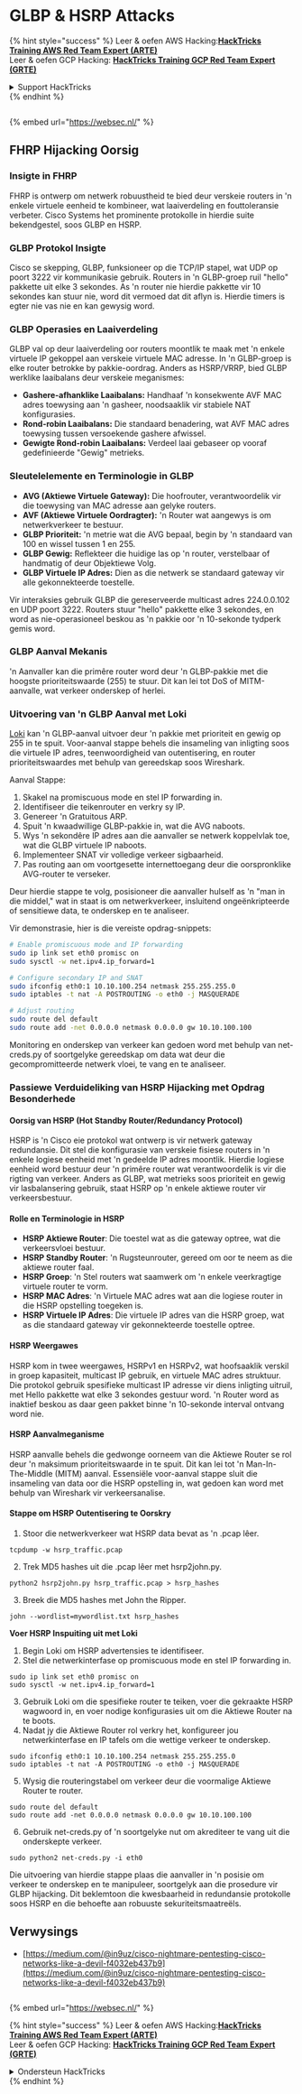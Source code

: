 # GLBP & HSRP Attacks

{% hint style="success" %}
Leer & oefen AWS Hacking:<img src="/.gitbook/assets/arte.png" alt="" data-size="line">[**HackTricks Training AWS Red Team Expert (ARTE)**](https://training.hacktricks.xyz/courses/arte)<img src="/.gitbook/assets/arte.png" alt="" data-size="line">\
Leer & oefen GCP Hacking: <img src="/.gitbook/assets/grte.png" alt="" data-size="line">[**HackTricks Training GCP Red Team Expert (GRTE)**<img src="/.gitbook/assets/grte.png" alt="" data-size="line">](https://training.hacktricks.xyz/courses/grte)

<details>

<summary>Support HackTricks</summary>

* Kyk na die [**subskripsie planne**](https://github.com/sponsors/carlospolop)!
* **Sluit aan by die** 💬 [**Discord groep**](https://discord.gg/hRep4RUj7f) of die [**telegram groep**](https://t.me/peass) of **volg** ons op **Twitter** 🐦 [**@hacktricks\_live**](https://twitter.com/hacktricks\_live)**.**
* **Deel hacking truuks deur PRs in te dien na die** [**HackTricks**](https://github.com/carlospolop/hacktricks) en [**HackTricks Cloud**](https://github.com/carlospolop/hacktricks-cloud) github repos.

</details>
{% endhint %}

<figure><img src="https://pentest.eu/RENDER_WebSec_10fps_21sec_9MB_29042024.gif" alt=""><figcaption></figcaption></figure>

{% embed url="https://websec.nl/" %}


## FHRP Hijacking Oorsig

### Insigte in FHRP
FHRP is ontwerp om netwerk robuustheid te bied deur verskeie routers in 'n enkele virtuele eenheid te kombineer, wat laaiverdeling en fouttoleransie verbeter. Cisco Systems het prominente protokolle in hierdie suite bekendgestel, soos GLBP en HSRP.

### GLBP Protokol Insigte
Cisco se skepping, GLBP, funksioneer op die TCP/IP stapel, wat UDP op poort 3222 vir kommunikasie gebruik. Routers in 'n GLBP-groep ruil "hello" pakkette uit elke 3 sekondes. As 'n router nie hierdie pakkette vir 10 sekondes kan stuur nie, word dit vermoed dat dit aflyn is. Hierdie timers is egter nie vas nie en kan gewysig word.

### GLBP Operasies en Laaiverdeling
GLBP val op deur laaiverdeling oor routers moontlik te maak met 'n enkele virtuele IP gekoppel aan verskeie virtuele MAC adresse. In 'n GLBP-groep is elke router betrokke by pakkie-oordrag. Anders as HSRP/VRRP, bied GLBP werklike laaibalans deur verskeie meganismes:

- **Gashere-afhanklike Laaibalans:** Handhaaf 'n konsekwente AVF MAC adres toewysing aan 'n gasheer, noodsaaklik vir stabiele NAT konfigurasies.
- **Rond-robin Laaibalans:** Die standaard benadering, wat AVF MAC adres toewysing tussen versoekende gashere afwissel.
- **Gewigte Rond-robin Laaibalans:** Verdeel laai gebaseer op vooraf gedefinieerde "Gewig" metrieks.

### Sleutelelemente en Terminologie in GLBP
- **AVG (Aktiewe Virtuele Gateway):** Die hoofrouter, verantwoordelik vir die toewysing van MAC adresse aan gelyke routers.
- **AVF (Aktiewe Virtuele Oordragter):** 'n Router wat aangewys is om netwerkverkeer te bestuur.
- **GLBP Prioriteit:** 'n metrie wat die AVG bepaal, begin by 'n standaard van 100 en wissel tussen 1 en 255.
- **GLBP Gewig:** Reflekteer die huidige las op 'n router, verstelbaar of handmatig of deur Objektiewe Volg.
- **GLBP Virtuele IP Adres:** Dien as die netwerk se standaard gateway vir alle gekonnekteerde toestelle.

Vir interaksies gebruik GLBP die gereserveerde multicast adres 224.0.0.102 en UDP poort 3222. Routers stuur "hello" pakkette elke 3 sekondes, en word as nie-operasioneel beskou as 'n pakkie oor 'n 10-sekonde tydperk gemis word.

### GLBP Aanval Mekanis
'n Aanvaller kan die primêre router word deur 'n GLBP-pakkie met die hoogste prioriteitswaarde (255) te stuur. Dit kan lei tot DoS of MITM-aanvalle, wat verkeer onderskep of herlei.

### Uitvoering van 'n GLBP Aanval met Loki
[Loki](https://github.com/raizo62/loki_on_kali) kan 'n GLBP-aanval uitvoer deur 'n pakkie met prioriteit en gewig op 255 in te spuit. Voor-aanval stappe behels die insameling van inligting soos die virtuele IP adres, teenwoordigheid van outentisering, en router prioriteitswaardes met behulp van gereedskap soos Wireshark.

Aanval Stappe:
1. Skakel na promiscuous mode en stel IP forwarding in.
2. Identifiseer die teikenrouter en verkry sy IP.
3. Genereer 'n Gratuitous ARP.
4. Spuit 'n kwaadwillige GLBP-pakkie in, wat die AVG naboots.
5. Wys 'n sekondêre IP adres aan die aanvaller se netwerk koppelvlak toe, wat die GLBP virtuele IP naboots.
6. Implementeer SNAT vir volledige verkeer sigbaarheid.
7. Pas routing aan om voortgesette internettoegang deur die oorspronklike AVG-router te verseker.

Deur hierdie stappe te volg, posisioneer die aanvaller hulself as 'n "man in die middel," wat in staat is om netwerkverkeer, insluitend ongeënkripteerde of sensitiewe data, te onderskep en te analiseer.

Vir demonstrasie, hier is die vereiste opdrag-snippets:
```bash
# Enable promiscuous mode and IP forwarding
sudo ip link set eth0 promisc on
sudo sysctl -w net.ipv4.ip_forward=1

# Configure secondary IP and SNAT
sudo ifconfig eth0:1 10.10.100.254 netmask 255.255.255.0
sudo iptables -t nat -A POSTROUTING -o eth0 -j MASQUERADE

# Adjust routing
sudo route del default
sudo route add -net 0.0.0.0 netmask 0.0.0.0 gw 10.10.100.100
```
Monitoring en onderskep van verkeer kan gedoen word met behulp van net-creds.py of soortgelyke gereedskap om data wat deur die gecompromitteerde netwerk vloei, te vang en te analiseer.

### Passiewe Verduideliking van HSRP Hijacking met Opdrag Besonderhede

#### Oorsig van HSRP (Hot Standby Router/Redundancy Protocol)
HSRP is 'n Cisco eie protokol wat ontwerp is vir netwerk gateway redundansie. Dit stel die konfigurasie van verskeie fisiese routers in 'n enkele logiese eenheid met 'n gedeelde IP adres moontlik. Hierdie logiese eenheid word bestuur deur 'n primêre router wat verantwoordelik is vir die rigting van verkeer. Anders as GLBP, wat metrieks soos prioriteit en gewig vir lasbalansering gebruik, staat HSRP op 'n enkele aktiewe router vir verkeersbestuur.

#### Rolle en Terminologie in HSRP
- **HSRP Aktiewe Router**: Die toestel wat as die gateway optree, wat die verkeersvloei bestuur.
- **HSRP Standby Router**: 'n Rugsteunrouter, gereed om oor te neem as die aktiewe router faal.
- **HSRP Groep**: 'n Stel routers wat saamwerk om 'n enkele veerkragtige virtuele router te vorm.
- **HSRP MAC Adres**: 'n Virtuele MAC adres wat aan die logiese router in die HSRP opstelling toegeken is.
- **HSRP Virtuele IP Adres**: Die virtuele IP adres van die HSRP groep, wat as die standaard gateway vir gekonnekteerde toestelle optree.

#### HSRP Weergawes
HSRP kom in twee weergawes, HSRPv1 en HSRPv2, wat hoofsaaklik verskil in groep kapasiteit, multicast IP gebruik, en virtuele MAC adres struktuur. Die protokol gebruik spesifieke multicast IP adresse vir diens inligting uitruil, met Hello pakkette wat elke 3 sekondes gestuur word. 'n Router word as inaktief beskou as daar geen pakket binne 'n 10-sekonde interval ontvang word nie.

#### HSRP Aanvalmeganisme
HSRP aanvalle behels die gedwonge oorneem van die Aktiewe Router se rol deur 'n maksimum prioriteitswaarde in te spuit. Dit kan lei tot 'n Man-In-The-Middle (MITM) aanval. Essensiële voor-aanval stappe sluit die insameling van data oor die HSRP opstelling in, wat gedoen kan word met behulp van Wireshark vir verkeersanalise.

#### Stappe om HSRP Outentisering te Oorskry
1. Stoor die netwerkverkeer wat HSRP data bevat as 'n .pcap lêer.
```shell
tcpdump -w hsrp_traffic.pcap
```
2. Trek MD5 hashes uit die .pcap lêer met hsrp2john.py.
```shell
python2 hsrp2john.py hsrp_traffic.pcap > hsrp_hashes
```
3. Breek die MD5 hashes met John the Ripper.
```shell
john --wordlist=mywordlist.txt hsrp_hashes
```

**Voer HSRP Inspuiting uit met Loki**

1. Begin Loki om HSRP advertensies te identifiseer.
2. Stel die netwerkinterfase op promiscuous mode en stel IP forwarding in.
```shell
sudo ip link set eth0 promisc on
sudo sysctl -w net.ipv4.ip_forward=1
```
3. Gebruik Loki om die spesifieke router te teiken, voer die gekraakte HSRP wagwoord in, en voer nodige konfigurasies uit om die Aktiewe Router na te boots.
4. Nadat jy die Aktiewe Router rol verkry het, konfigureer jou netwerkinterfase en IP tafels om die wettige verkeer te onderskep.
```shell
sudo ifconfig eth0:1 10.10.100.254 netmask 255.255.255.0
sudo iptables -t nat -A POSTROUTING -o eth0 -j MASQUERADE
```
5. Wysig die routeringstabel om verkeer deur die voormalige Aktiewe Router te router.
```shell
sudo route del default
sudo route add -net 0.0.0.0 netmask 0.0.0.0 gw 10.10.100.100
```
6. Gebruik net-creds.py of 'n soortgelyke nut om akrediteer te vang uit die onderskepte verkeer.
```shell
sudo python2 net-creds.py -i eth0
```

Die uitvoering van hierdie stappe plaas die aanvaller in 'n posisie om verkeer te onderskep en te manipuleer, soortgelyk aan die prosedure vir GLBP hijacking. Dit beklemtoon die kwesbaarheid in redundansie protokolle soos HSRP en die behoefte aan robuuste sekuriteitsmaatreëls.


## Verwysings
- [https://medium.com/@in9uz/cisco-nightmare-pentesting-cisco-networks-like-a-devil-f4032eb437b9](https://medium.com/@in9uz/cisco-nightmare-pentesting-cisco-networks-like-a-devil-f4032eb437b9)

<figure><img src="https://pentest.eu/RENDER_WebSec_10fps_21sec_9MB_29042024.gif" alt=""><figcaption></figcaption></figure>

{% embed url="https://websec.nl/" %}

{% hint style="success" %}
Leer & oefen AWS Hacking:<img src="/.gitbook/assets/arte.png" alt="" data-size="line">[**HackTricks Training AWS Red Team Expert (ARTE)**](https://training.hacktricks.xyz/courses/arte)<img src="/.gitbook/assets/arte.png" alt="" data-size="line">\
Leer & oefen GCP Hacking: <img src="/.gitbook/assets/grte.png" alt="" data-size="line">[**HackTricks Training GCP Red Team Expert (GRTE)**<img src="/.gitbook/assets/grte.png" alt="" data-size="line">](https://training.hacktricks.xyz/courses/grte)

<details>

<summary>Ondersteun HackTricks</summary>

* Kyk na die [**subskripsie planne**](https://github.com/sponsors/carlospolop)!
* **Sluit aan by die** 💬 [**Discord groep**](https://discord.gg/hRep4RUj7f) of die [**telegram groep**](https://t.me/peass) of **volg** ons op **Twitter** 🐦 [**@hacktricks\_live**](https://twitter.com/hacktricks\_live)**.**
* **Deel hacking truuks deur PRs in te dien na die** [**HackTricks**](https://github.com/carlospolop/hacktricks) en [**HackTricks Cloud**](https://github.com/carlospolop/hacktricks-cloud) github repos.

</details>
{% endhint %}
